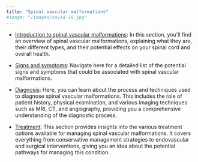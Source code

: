 ```yaml
---
title: "Spinal vascular malformations"
#image: "/images/covid-19.jpg"
---
```


* [Introduction to spinal vascular malformations](introduction): In this section, you'll find an overview of spinal vascular malformations, explaining what they are, their different types, and their potential effects on your spinal cord and overall health. 

* [Signs and symptoms](symptoms): Navigate here for a detailed list of the potential signs and symptoms that could be associated with spinal vascular malformations. 

* [Diagnosis](diagnosis): Here, you can learn about the process and techniques used to diagnose spinal vascular malformations. This includes the role of patient history, physical examination, and various imaging techniques such as MRI, CT, and angiography, providing you a comprehensive understanding of the diagnostic process.

* [Treatment](treatment): This section provides insights into the various treatment options available for managing spinal vascular malformations. It covers everything from conservative management strategies to endovascular and surgical interventions, giving you an idea about the potential pathways for managing this condition.
